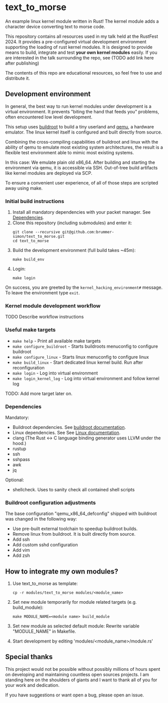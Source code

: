 # text_to_morse

An example linux kernel module written in Rust! The kernel module adds a character device
converting text to morse code.

This repository contains all resources used in my talk held at the RustFest 2024. It provides a pre-configured virtual
development environment supporting the loading of rust kernel modules. It is designed to provide means to build, integrate and
test __your own kernel modules__ easily. If you are interested in the talk surrounding the repo, see (TODO add link here after publishing)

The contents of this repo are educational resources, so feel free to use and distribute it.

## Development environment

In general, the best way to run kernel modules under development is a virtual environment. It
prevents "biting the hand that feeds you" problems, often encountered low level development.

This setup uses [buildroot](http://www.buildroot.org) to build a tiny userland and [qemu](http://www.qemu.org), a hardware emulator.
The linux kernel itself is configured and built directly from source.

Combining the cross-compiling capabilities of buildroot and linux with the ability of qemu to emulate
most existing system architectures, the result is a flexible test environment able to mimic most existing systems.

In this case: We emulate plain old x86_64. After building and starting the environment via qemu, it is accessible via SSH.
Out-of-tree build artifacts like kernel modules are deployed via SCP.

To ensure a convenient user experience, of all of those steps are scripted away using make.

### Initial build instructions

1) Install all mandatory dependencies with your packet manager. See [Dependencies](#Dependencies).
2) Clone this repository (including submodules) and enter it:
   ```
   git clone --recursive git@github.com:brummer-simon/text_to_morse.git
   cd text_to_morse
   ```
3) Build the development environment (full build takes ~45m):
   ```
   make build_env
   ```
4) Login:
   ```
   make login
   ```

On success, you are greeted by the `kernel_hacking_environment#` message. To leave
the environment type `exit`.

### Kernel module development workflow

TODO Describe workflow instructions

### Useful make targets

- `make help`                - Print all available make targets
- `make configure_buildroot` - Starts buildroots menuconfig to configure buildroot
- `make configure_linux`     - Starts linux menuconfig to configure linux
- `make build_linux`         - Start dedicated linux kernel build. Run after reconfiguration
- `make login`               - Log into virtual environment
- `make login_kernel_log`    - Log into virtual environment and follow kernel log

TODO: Add more target later on.

### Dependencies

Mandatory:
- Buildroot dependencies. See [buildroot documentation](https://buildroot.org/downloads/manual/manual.html#requirement-mandatory).
- Linux dependencies. See See [Linux documentation](https://www.kernel.org/doc/html/latest/process/changes.html).
- clang (The Rust <-> C language binding generator uses LLVM under the hood.)
- rustup
- ssh
- sshpass
- awk
- jq

Optional:
- shellcheck. Uses to sanity check all contained shell scripts

### Buildroot configuration adjustments

The base configuration "qemu_x86_64_defconfig" shipped with buildroot
was changed in the following way:

- Use pre-built external toolchain to speedup buildroot builds.
- Remove linux from buildroot. It is built directly from source.
- Add ssh
- Add custom sshd configuration
- Add vim
- Add zsh

## How to integrate my own modules?

1) Use text_to_morse as template:
    ```
    cp -r modules/text_to_morse modules/<module_name>
    ```

2) Set new module temporarily for module related targets (e.g. build_module):
    ```
    make MODULE_NAME=<module name> build_module
    ```

3) Set new module as selected default module: Rewrite variable "MODULE_NAME" in Makefile.
4) Start development by editing 'modules/<module_name>/module.rs'


## Special thanks

This project would not be possible without possibly millions of hours
spent on developing and maintaining countless open sources projects.
I am standing here on the shoulders of giants and I want to thank all of you
for your work and dedication.

If you have suggestions or want open a bug, please open an issue.
